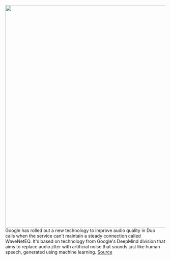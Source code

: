 <img src='https://cdn.vox-cdn.com/thumbor/2muCR12uih2sEV6ph0wo8S9xgSg=/0x0:800x600/1200x800/filters:focal(336x236:464x364)/cdn.vox-cdn.com/uploads/chorus_image/image/66593465/google_duo_logo_icon.0.png' width='700px' /><br/>
Google has rolled out a new technology to improve audio quality in Duo calls when the service can't maintain a steady connection called WaveNetEQ. It's based on technology from Google's DeepMind division that aims to replace audio jitter with artificial noise that sounds just like human speech, generated using machine learning.
<a href='https://www.theverge.com/2020/4/2/21204375/google-duo-waveneteq-packet-loss-concealment-machine-learning-neural-network-deepmind'> Source <a/>